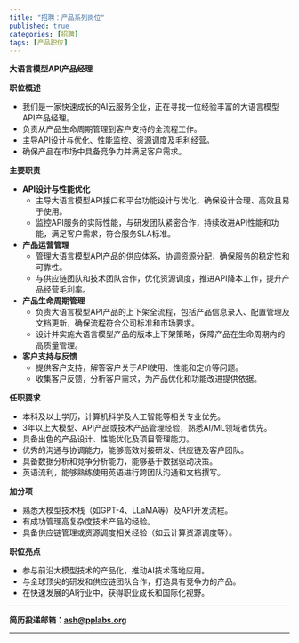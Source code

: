 ```yaml
---
title: "招聘：产品系列岗位"
published: true
categories: [招聘]
tags: [产品职位]
---
```


**大语言模型API产品经理**

**职位概述**
- 我们是一家快速成长的AI云服务企业，正在寻找一位经验丰富的大语言模型API产品经理。
- 负责从产品生命周期管理到客户支持的全流程工作。
- 主导API设计与优化、性能监控、资源调度及毛利经营。
- 确保产品在市场中具备竞争力并满足客户需求。

**主要职责**
- **API设计与性能优化**
  - 主导大语言模型API接口和平台功能设计与优化，确保设计合理、高效且易于使用。
  - 监控API服务的实际性能，与研发团队紧密合作，持续改进API性能和功能，满足客户需求，符合服务SLA标准。
- **产品运营管理**
  - 管理大语言模型API产品的供应体系，协调资源分配，确保服务的稳定性和可靠性。
  - 与供应链团队和技术团队合作，优化资源调度，推进API降本工作，提升产品经营毛利率。
- **产品生命周期管理**
  - 负责大语言模型API产品的上下架全流程，包括产品信息录入、配置管理及文档更新，确保流程符合公司标准和市场要求。
  - 设计并实施大语言模型产品的版本上下架策略，保障产品在生命周期内的高质量管理。
- **客户支持与反馈**
  - 提供客户支持，解答客户关于API使用、性能和定价等问题。
  - 收集客户反馈，分析客户需求，为产品优化和功能改进提供依据。

**任职要求**
- 本科及以上学历，计算机科学及人工智能等相关专业优先。
- 3年以上大模型、API产品或技术产品管理经验，熟悉AI/ML领域者优先。
- 具备出色的产品设计、性能优化及项目管理能力。
- 优秀的沟通与协调能力，能够高效对接研发、供应链及客户团队。
- 具备数据分析和竞争分析能力，能够基于数据驱动决策。
- 英语流利，能够熟练使用英语进行跨团队沟通和文档撰写。

**加分项**
- 熟悉大模型技术栈（如GPT-4、LLaMA等）及API开发流程。
- 有成功管理高复杂度技术产品的经验。
- 具备供应链管理或资源调度相关经验（如云计算资源调度等）。

**职位亮点**
- 参与前沿大模型技术的产品化，推动AI技术落地应用。
- 与全球顶尖的研发和供应链团队合作，打造具有竞争力的产品。
- 在快速发展的AI行业中，获得职业成长和国际化视野。


<hr>

**简历投递邮箱：ash@pplabs.org**

<hr>
